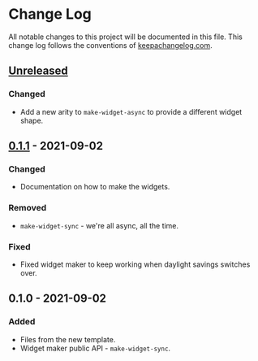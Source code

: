 # Change Log
All notable changes to this project will be documented in this file. This change log follows the conventions of [keepachangelog.com](http://keepachangelog.com/).

## [Unreleased]
### Changed
- Add a new arity to `make-widget-async` to provide a different widget shape.

## [0.1.1] - 2021-09-02
### Changed
- Documentation on how to make the widgets.

### Removed
- `make-widget-sync` - we're all async, all the time.

### Fixed
- Fixed widget maker to keep working when daylight savings switches over.

## 0.1.0 - 2021-09-02
### Added
- Files from the new template.
- Widget maker public API - `make-widget-sync`.

[Unreleased]: https://github.com/your-name/jme-hello-world/compare/0.1.1...HEAD
[0.1.1]: https://github.com/your-name/jme-hello-world/compare/0.1.0...0.1.1
